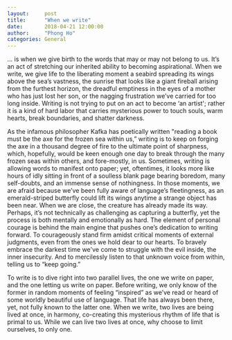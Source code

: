 ```yaml
---
layout:     post
title:      "When we write"
date:       2018-04-21 12:00:00
author:     "Phong Ho"
categories: General
---
```


… is when we give birth to the words that may or may not belong to us. It’s an act of stretching our inherited ability to becoming aspirational. When we write, we give life to the liberating moment a seabird spreading its wings above the sea’s vastness, the sunrise that looks like a giant fireball arising from the furthest horizon, the dreadful emptiness in the eyes of a mother who has just lost her son, or the nagging frustration we’ve carried for too long inside. Writing is not trying to put on an act to become ‘an artist'; rather it is a kind of hard labor that carries mysterious power to touch souls, warm hearts, break boundaries, and shatter darkness.

As the infamous philosopher Kafka has poetically written "reading a book must be the axe for the frozen sea within us,” writing is to keep on forging the axe in a thousand degree of fire to the ultimate point of sharpness, which, hopefully, would be keen enough one day to break through the many frozen seas within others, and fore-mostly, in us. Sometimes, writing is allowing words to manifest onto paper; yet, oftentimes, it looks more like hours of idly sitting in front of a soulless blank page bearing boredom, many self-doubts, and an immense sense of nothingness. In those moments, we are afraid because we’ve been fully aware of language’s fleetingness, as an emerald-striped butterfly could lift its wings anytime a strange object has been near. When we are close, the creature has already made its way. Perhaps, it’s not technically as challenging as capturing a butterfly, yet the process is both mentally and emotionally as hard. The element of personal courage is behind the main engine that pushes one’s dedication to writing forward. To courageously stand firm amidst critical moments of external judgments, even from the ones we hold dear to our hearts. To bravely embrace the darkest time we've come to struggle with the evil inside, the inner insecurity. And to mercilessly listen to that unknown voice from within, telling us to “keep going.” 

To write is to dive right into two parallel lives, the one we write on paper, and the one letting us write on paper. Before writing, we only know of the former in random moments of feeling “inspired” as we’ve read or heard of some worldly beautiful use of language. That life has always been there, yet, not fully known to the latter one. When we write, two lives are being lived at once, in harmony, co-creating this mysterious rhythm of life that is primal to us. While we can live two lives at once, why choose to limit ourselves, to only one. 


